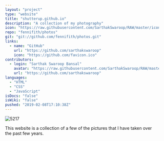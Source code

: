 ```yaml
---
layout: "project"
type: "website"
title: "shutterup.github.io"
description: "A collection of my photography"
icon: "https://raw.githubusercontent.com/SarthakSwaroop/RAW/master/icon-code-9.jpg"
repo: "fennifith/photos"
git: "git://github.com/fennifith/photos.git"
links: 
  - name: "GitHub"
    url: "https://github.com/sarthakswaroop"
    icon: "https://github.com/favicon.ico"
contributors: 
  - login: "Sarthak Swaroop Bansal"
    avatar: "https://raw.githubusercontent.com/SarthakSwaroop/RAW/master/mee.jpg"
    url: "https://github.com/sarthakswaroop"
languages: 
  - "HTML"
  - "CSS"
  - "JavaScript"
isDocs: "false"
isWiki: "false"
pushed: "2019-02-08T17:10:38Z"
---
```

![5217](https://raw.githubusercontent.com/SarthakSwaroop/RAW/master/Screen%20Shot%202019-10-27%20at%201.14.51%20AM.png)

This website is a collection of a few of the pictures that I have taken over the past few years.
